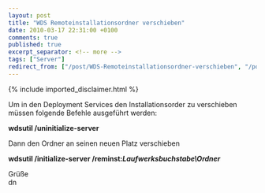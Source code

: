 ```yaml
---
layout: post
title: "WDS Remoteinstallationsordner verschieben"
date: 2010-03-17 22:31:00 +0100
comments: true
published: true
excerpt_separator: <!-- more -->
tags: ["Server"]
redirect_from: ["/post/WDS-Remoteinstallationsordner-verschieben", "/post/wds-remoteinstallationsordner-verschieben"]
---
```

<!-- more -->
{% include imported_disclaimer.html %}
<p>Um in den Deployment Services den Installationsorder zu verschieben müssen folgende Befehle ausgeführt werden:</p>  <p><strong>wdsutil /uninitialize-server</strong></p>  <p>Dann den Ordner an seinen neuen Platz verschieben</p>  <p><strong>wdsutil /initialize-server /reminst:<em>Laufwerksbuchstabe\Ordner</em></strong></p>  <p>Grüße   <br />dn</p>
